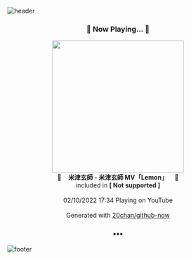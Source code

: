 ![header](https://capsule-render.vercel.app/api?type=wave&height=170&section=header&text=Hi.%20I'm%20SHIFT&fontColor=090707&fontAlignX=45&fontAlignY=65&fontSize=100)

<h3 align="center">🎵 Now Playing... 🎵</h3>
<p align="center">
  <a href="https://www.youtube.com/channel/UCUCeZaZeJbEYAAzvMgrKOPQ">
    <img width="300" src="https://yt3.ggpht.com/ytc/AKedOLTwrIuQYzPeYA69SqG6Vga3NJNV2w7A_dw6qU-wbA=s48-c-k-c0x00ffffff-no-rj-mo">
  </a>
  <br>
  🎵&nbsp&nbsp&nbsp <b>米津玄師 - 米津玄師 MV「Lemon」</b> &nbsp&nbsp&nbsp🎵
  <br>
  included in <b>[ Not supported ]</b>
  
  <br />
  <br />
  02/10/2022 17:34 Playing on YouTube
  <br />
  <br />
  Generated with <a href="https://github.com/20chan/github-now">20chan/github-now</a>
</p>

<h3 align="center">•••</h3>

![footer](https://capsule-render.vercel.app/api?type=wave&height=150&section=footer)
